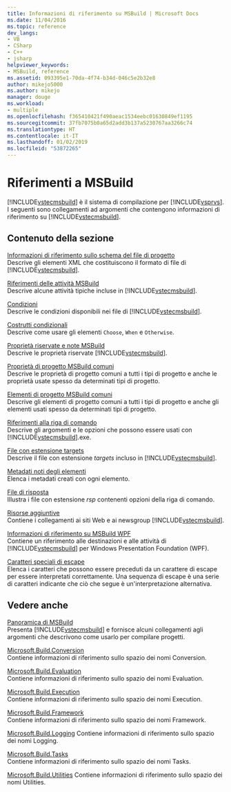 ```yaml
---
title: Informazioni di riferimento su MSBuild | Microsoft Docs
ms.date: 11/04/2016
ms.topic: reference
dev_langs:
- VB
- CSharp
- C++
- jsharp
helpviewer_keywords:
- MSBuild, reference
ms.assetid: 093395e1-70da-4f74-b34d-046c5e2b32e8
author: mikejo5000
ms.author: mikejo
manager: douge
ms.workload:
- multiple
ms.openlocfilehash: f365410421f490aeac1534eebc01630849ef1195
ms.sourcegitcommit: 37fb7075b0a65d2add3b137a5230767aa3266c74
ms.translationtype: HT
ms.contentlocale: it-IT
ms.lasthandoff: 01/02/2019
ms.locfileid: "53872265"
---
```

# <a name="msbuild-reference"></a>Riferimenti a MSBuild
[!INCLUDE[vstecmsbuild](../extensibility/internals/includes/vstecmsbuild_md.md)] è il sistema di compilazione per [!INCLUDE[vsprvs](../code-quality/includes/vsprvs_md.md)]. I seguenti sono collegamenti ad argomenti che contengono informazioni di riferimento su [!INCLUDE[vstecmsbuild](../extensibility/internals/includes/vstecmsbuild_md.md)].  
  
## <a name="in-this-section"></a>Contenuto della sezione  
 [Informazioni di riferimento sullo schema del file di progetto](../msbuild/msbuild-project-file-schema-reference.md)  
 Descrive gli elementi XML che costituiscono il formato di file di [!INCLUDE[vstecmsbuild](../extensibility/internals/includes/vstecmsbuild_md.md)].  
  
 [Riferimenti delle attività MSBuild](../msbuild/msbuild-task-reference.md)  
 Descrive alcune attività tipiche incluse in [!INCLUDE[vstecmsbuild](../extensibility/internals/includes/vstecmsbuild_md.md)].  
  
 [Condizioni](../msbuild/msbuild-conditions.md)  
 Descrive le condizioni disponibili nei file di [!INCLUDE[vstecmsbuild](../extensibility/internals/includes/vstecmsbuild_md.md)].  
  
 [Costrutti condizionali](../msbuild/msbuild-conditional-constructs.md)  
 Descrive come usare gli elementi `Choose`, `When` e `Otherwise`.  
  
 [Proprietà riservate e note MSBuild](../msbuild/msbuild-reserved-and-well-known-properties.md)  
 Descrive le proprietà riservate [!INCLUDE[vstecmsbuild](../extensibility/internals/includes/vstecmsbuild_md.md)].  
  
 [Proprietà di progetto MSBuild comuni](../msbuild/common-msbuild-project-properties.md)  
 Descrive le proprietà di progetto comuni a tutti i tipi di progetto e anche le proprietà usate spesso da determinati tipi di progetto.  
  
 [Elementi di progetto MSBuild comuni](../msbuild/common-msbuild-project-items.md)  
 Descrive gli elementi di progetto comuni a tutti i tipi di progetto e anche gli elementi usati spesso da determinati tipi di progetto.  
  
 [Riferimenti alla riga di comando](../msbuild/msbuild-command-line-reference.md)  
 Descrive gli argomenti e le opzioni che possono essere usati con [!INCLUDE[vstecmsbuild](../extensibility/internals/includes/vstecmsbuild_md.md)].exe.  
  
 [File con estensione targets](../msbuild/msbuild-dot-targets-files.md)  
 Descrive il file con estensione *targets* incluso in [!INCLUDE[vstecmsbuild](../extensibility/internals/includes/vstecmsbuild_md.md)].  
  
 [Metadati noti degli elementi](../msbuild/msbuild-well-known-item-metadata.md)  
 Elenca i metadati creati con ogni elemento.  
  
 [File di risposta](../msbuild/msbuild-response-files.md)  
 Illustra i file con estensione *rsp* contenenti opzioni della riga di comando.  
  
 [Risorse aggiuntive](https://social.msdn.microsoft.com/forums/vstudio/home?forum=msbuild)  
 Contiene i collegamenti ai siti Web e ai newsgroup [!INCLUDE[vstecmsbuild](../extensibility/internals/includes/vstecmsbuild_md.md)].  
  
 [Informazioni di riferimento su MSBuild WPF](../msbuild/wpf-msbuild-reference.md)  
 Contiene un riferimento alle destinazioni e alle attività di [!INCLUDE[vstecmsbuild](../extensibility/internals/includes/vstecmsbuild_md.md)] per Windows Presentation Foundation (WPF).  
  
 [Caratteri speciali di escape](../msbuild/special-characters-to-escape.md)  
 Elenca i caratteri che possono essere preceduti da un carattere di escape per essere interpretati correttamente. Una sequenza di escape è una serie di caratteri indicante che ciò che segue è un'interpretazione alternativa.  
  
## <a name="see-also"></a>Vedere anche  
 [Panoramica di MSBuild](../msbuild/msbuild.md)     
 Presenta [!INCLUDE[vstecmsbuild](../extensibility/internals/includes/vstecmsbuild_md.md)] e fornisce alcuni collegamenti agli argomenti che descrivono come usarlo per compilare progetti.  
  
 [Microsoft.Build.Conversion](https://docs.microsoft.com/dotnet/api/microsoft.build.conversion)  
 Contiene informazioni di riferimento sullo spazio dei nomi Conversion.  
  
 [Microsoft.Build.Evaluation](https://docs.microsoft.com/dotnet/api/microsoft.build.evaluation)  
 Contiene informazioni di riferimento sullo spazio dei nomi Evaluation.  
  
 [Microsoft.Build.Execution](https://docs.microsoft.com/dotnet/api/microsoft.build.execution)  
 Contiene informazioni di riferimento sullo spazio dei nomi Execution.  
  
 [Microsoft.Build.Framework](https://docs.microsoft.com/dotnet/api/microsoft.build.framework)  
 Contiene informazioni di riferimento sullo spazio dei nomi Framework.  
  
 [Microsoft.Build.Logging](https://docs.microsoft.com/dotnet/api/microsoft.build.logging) Contiene informazioni di riferimento sullo spazio dei nomi Logging.  
  
 [Microsoft.Build.Tasks](https://docs.microsoft.com/dotnet/api/microsoft.build.tasks)  
 Contiene informazioni di riferimento sullo spazio dei nomi Tasks.  
  
 [Microsoft.Build.Utilities](https://docs.microsoft.com/dotnet/api/microsoft.build.utilities) Contiene informazioni di riferimento sullo spazio dei nomi Utilities.

